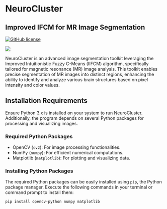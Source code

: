 # NeuroCluster
## Improved IFCM for MR Image Segmentation
[![GitHub license](https://img.shields.io/badge/license-Apache-blue.svg)](
https://github.com/albinjm/NeuroCluster/blob/main/LICENSE)

![](https://albinjm.github.io/assets/img/NeuroCluster.gif)

NeuroCluster is an advanced image segmentation toolkit leveraging the Improved Intuitionistic Fuzzy C-Means (IIFCM) algorithm, specifically tailored for magnetic resonance (MR) image analysis. This toolkit enables precise segmentation of MR images into distinct regions, enhancing the ability to identify and analyze various brain structures based on pixel intensity and color values.

## Installation Requirements

Ensure Python 3.x is installed on your system to run NeuroCluster. Additionally, the program depends on several Python packages for processing and visualizing images.

### Required Python Packages

- OpenCV (`cv2`): For image processing functionalities.
- NumPy (`numpy`): For efficient numerical computations.
- Matplotlib (`matplotlib`): For plotting and visualizing data.

### Installing Python Packages

The required Python packages can be easily installed using `pip`, the Python package manager. Execute the following commands in your terminal or command prompt to install them:

```bash
pip install opencv-python numpy matplotlib
